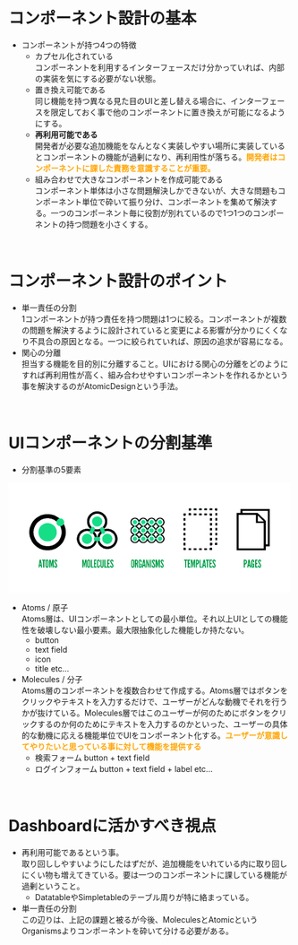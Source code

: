 # コンポーネント設計の基本
- コンポーネントが持つ4つの特徴
  - カプセル化されている  
  コンポーネントを利用するインターフェースだけ分かっていれば、内部の実装を気にする必要がない状態。  
  - 置き換え可能である  
  同じ機能を持つ異なる見た目のUIと差し替える場合に、インターフェースを限定しておく事で他のコンポーネントに置き換えが可能になるようにする。
  - **再利用可能である**  
  開発者が必要な追加機能をなんとなく実装しやすい場所に実装しているとコンポーネントの機能が過剰になり、再利用性が落ちる。<font color="orange">**開発者はコンポーネントに課した責務を意識することが重要。**</font>
  - 組み合わせで大きなコンポーネントを作成可能である  
  コンポーネント単体は小さな問題解決しかできないが、大きな問題もコンポーネント単位で砕いて振り分け、コンポーネントを集めて解決する。一つのコンポーネント毎に役割が別れているので1つ1つのコンポーネントの持つ問題を小さくする。

<br>

# コンポーネント設計のポイント
- 単一責任の分割  
  1コンポーネントが持つ責任を持つ問題は1つに絞る。コンポーネントが複数の問題を解決するように設計されていると変更による影響が分かりにくくなり不具合の原因となる。一つに絞られていれば、原因の追求が容易になる。
- 関心の分離  
  担当する機能を目的別に分離すること。UIにおける関心の分離をどのようにすれば再利用性が高く、組み合わせやすいコンポーネントを作れるかという事を解決するのがAtomicDesignという手法。

<br>

# UIコンポーネントの分割基準
- 分割基準の5要素  
<img src="./atomicdesign.png">

- Atoms / 原子  
  Atoms層は、UIコンポーネントとしての最小単位。それ以上UIとしての機能性を破壊しない最小要素。最大限抽象化した機能しか持たない。
  - button
  - text field
  - icon
  - title etc...
- Molecules / 分子  
  Atoms層のコンポーネントを複数合わせて作成する。Atoms層ではボタンをクリックやテキストを入力するだけで、ユーザーがどんな動機でそれを行うかが抜けている。Molecules層ではこのユーザーが何のためにボタンをクリックするのか何のためにテキストを入力するのかといった、ユーザーの具体的な動機に応える機能単位でUIをコンポーネント化する。<font color="orange">**ユーザーが意識してやりたいと思っている事に対して機能を提供する**</font>
  - 検索フォーム button + text field
  - ログインフォーム button + text field + label etc...

<br>

# Dashboardに活かすべき視点
- 再利用可能であるという事。  
取り回ししやすいようにしたはずだが、追加機能をいれている内に取り回しにくい物も増えてきている。要は一つのコンポーネントに課している機能が過剰ということ。
  - DatatableやSimpletableのテーブル周りが特に絡まっている。
- 単一責任の分割  
この辺りは、上記の課題と被るが今後、MoleculesとAtomicというOrganismsよりコンポーネントを砕いて分ける必要がある。